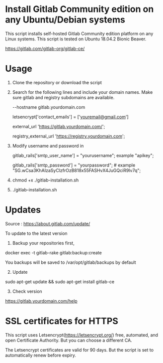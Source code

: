 # Install Gitlab Community edition on any Ubuntu/Debian systems

This script installs self-hosted Gitlab Community edition platform on any Linux systems. This script is tested on Ubuntu 18.04.2 Bionic Beaver.

https://gitlab.com/gitlab-org/gitlab-ce/

# Usage

1) Clone the repository or download the script

2) Search for the following lines and include your domain names. Make sure gitlab and registry subdomains are available.

   --hostname gitlab.yourdomain.com 
   
   letsencrypt['contact_emails'] = ['youremail@gmail.com'] 
   
   external_url 'https://gitlab.yourdomain.com/'; 
   
   registry_external_url 'https://registry.yourdomain.com'; 
   
3) Modify username and password in 

   gitlab_rails['smtp_user_name'] = \"yourusername\"; example \"apikey\";
   
   gitlab_rails['smtp_password'] = \"yourpassword\"; # example \"SG.wCsa3KhAIzaSyClzfrOzB818x55FASHvX4JuGQciR9lv7q\";
   
 4) chmod +x ./gitlab-installation.sh
 
 5) ./gitlab-installation.sh
 
 # Updates
 
 Source : https://about.gitlab.com/update/
 
 To update to the latest version
 
 1) Backup your repositories first,
 
 docker exec -t <container name> gitlab-rake gitlab:backup:create
 
 You backups will be saved to /var/opt/gitlab/backups by default
 
 2) Update
 
 sudo apt-get update && sudo apt-get install gitlab-ce
 
 3) Check version
 
 https://gitlab.yourdomain.com/help 
 
 # SSL certificates for HTTPS
 
 This script uses Letsencrypt(https://letsencrypt.org/) free, automated, and open Certificate Authority. But you can choose a different CA.
 
 The Letsencrypt certificates are valid for 90 days. But the script is set to automatically renew before expiry.
 
 
